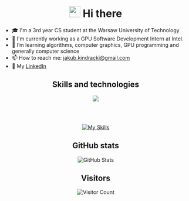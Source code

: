 <div align="center">

# <img src="https://raw.githubusercontent.com/MartinHeinz/MartinHeinz/master/wave.gif" width="30px"> Hi there

</div>

- 🎓 I'm a 3rd year CS student at the Warsaw University of Technology
- 🔭 I'm currently working as a GPU Software Development Intern at Intel.
- 🌱 I’m learning algorithms, computer graphics, GPU programming and generally computer science
- 📫 How to reach me: jakub.kindracki@gmail.com
- 🤝 My [LinkedIn](https://www.linkedin.com/in/jakub-kindracki/)

<div align="center">

## Skills and technologies
<p align="center">
  <img src="https://github-readme-stats-eosin-one-98.vercel.app/api/top-langs/?username=KKKUBAKKK&theme=dark&layout=compact&hide_border=false&count_private=true&hide_title=true" />
</p>
<br></br>

[![My Skills](https://skillicons.dev/icons?i=c,cpp,cs,dotnet,rider,bash,azure,kotlin,py,pycharm,matlab,clion,cmake,docker,git,github,css,html,qt,r,linux,apple&theme=dark&perline=11)](https://skillicons.dev)

## GitHub stats
![GitHub Stats](https://github-readme-stats.vercel.app/api?username=KKKUBAKKK&theme=dark&hide=stars,rank&hide_rank=true&show_icons=true)

## Visitors
![Visitor Count](https://profile-counter.glitch.me/KKKUBAKKK/count.svg)

</div>
